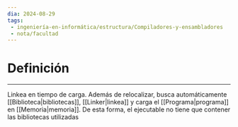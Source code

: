 ```yaml
---
dia: 2024-08-29
tags: 
 - ingeniería-en-informática/estructura/Compiladores-y-ensambladores
 - nota/facultad
---
```

# Definición
---
Linkea en tiempo de carga. Además de relocalizar, busca automáticamente [[Biblioteca|bibliotecas]], [[Linker|linkea]] y carga el [[Programa|programa]] en [[Memoria|memoria]]. De esta forma, el ejecutable no tiene que contener las bibliotecas utilizadas